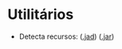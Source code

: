 # Utilitários #
  * Detecta recursos: ([.jad](http://exemplos.googlecode.com/svn/trunk/me/recursos/dist/recursos.jad)) ([.jar](http://exemplos.googlecode.com/svn/trunk/me/recursos/dist/recursos.jar))



